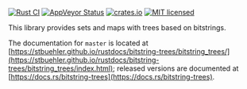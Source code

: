 [![Rust CI](https://github.com/stbuehler/rust-bitstring-trees/actions/workflows/rust.yml/badge.svg?branch=master&event=push)](https://github.com/stbuehler/rust-bitstring-trees/actions/workflows/rust.yml)
[![AppVeyor Status](https://ci.appveyor.com/api/projects/status/d3q4831l760sepj6?svg=true)](https://ci.appveyor.com/project/stbuehler/rust-bitstring-trees)
[![crates.io](https://img.shields.io/crates/v/bitstring-trees.svg)](https://crates.io/crates/bitstring-trees)
[![MIT licensed](https://img.shields.io/badge/license-MIT-blue.svg)](./LICENSE)

This library provides sets and maps with trees based on bitstrings.

The documentation for `master` is located at [https://stbuehler.github.io/rustdocs/bitstring-trees/bitstring_trees/](https://stbuehler.github.io/rustdocs/bitstring-trees/bitstring_trees/index.html); released versions are documented at [https://docs.rs/bitstring-trees](https://docs.rs/bitstring-trees).
